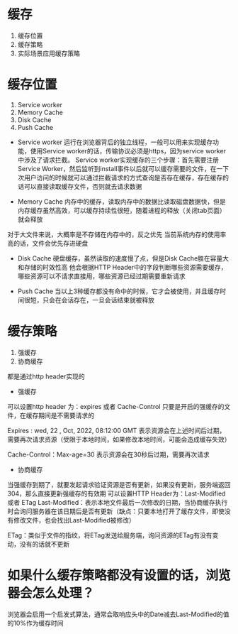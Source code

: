 # 缓存
1. 缓存位置
2. 缓存策略
3. 实际场景应用缓存策略


# 缓存位置
1. Service worker
2. Memory Cache
3. Disk Cache
4. Push Cache


- Service worker
运行在浏览器背后的独立线程，一般可以用来实现缓存功能，使用Service worker的话，传输协议必须是https，因为service worker中涉及了请求拦截。
Service worker实现缓存的三个步骤：首先需要注册Service Worker，然后监听到install事件以后就可以缓存需要的文件，在一下次用户访问的时候就可以通过拦截请求的方式查询是否存在缓存，存在缓存的话可以直接读取缓存文件，否则就去请求数据

- Memory Cache
内存中的缓存，读取内存中的数据比读取磁盘数据快，但是内存缓存虽然高效，可以缓存持续性很短，随着进程的释放（关闭tab页面）就会释放

对于大文件来说，大概率是不存储在内存中的，反之优先
当前系统内存的使用率高的话，文件会优先存进硬盘

- Disk Cache
硬盘缓存，虽然读取的速度慢了点，但是Disk Cache胜在容量大和存储的时效性高
他会根据HTTP Header中的字段判断哪些资源需要缓存，哪些资源可以不请求直接用，哪些资源已经过期需要重新请求

- Push Cache
当以上3种缓存都没有命中的时候，它才会被使用，并且缓存时间很短，只会在会话存在，一旦会话结束就被释放

# 缓存策略
1. 强缓存
2. 协商缓存

都是通过http header实现的

- 强缓存

可以设置http header 为：expires 或者 Cache-Control
只要是开启的强缓存的文件，在缓存期间是不需要请求的

Expires : wed, 22 , Oct, 2022, 08:12:00 GMT
表示资源会在上述时间后过期， 需要再次请求资源（受限于本地时间，如果修改本地时间，可能会造成缓存失效）

Cache-Control：Max-age=30
表示资源会在30秒后过期，需要再次请求

- 协商缓存

当强缓存到期了，就要发起请求验证资源是否有更新，如果没有更新，服务端返回304，那么直接更新强缓存的有效期
可以设置HTTP Header为：Last-Modified 或者 ETag
Last-Modified：表示本地文件最后一次修改的日期，当协商缓存执行时会询问服务器在该日期后是否有更新（缺点：只要本地打开了缓存文件，即使没有修改文件，也会找出Last-Modified被修改）

ETag：类似于文件的指纹，将ETag发送给服务端，询问资源的ETag有没有变动，没有的话就不更新


# 如果什么缓存策略都没有设置的话，浏览器会怎么处理？
浏览器会启用一个启发式算法，通常会取响应头中的Date减去Last-Modified的值的10%作为缓存时间

